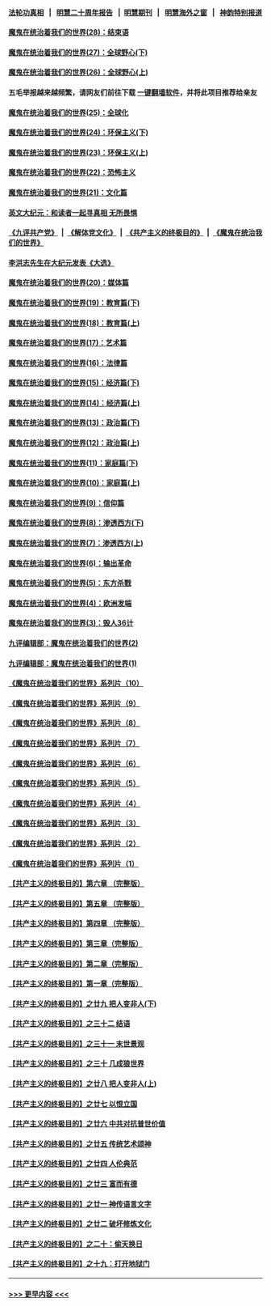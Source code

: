 #### [法轮功真相](https://github.com/gfw-breaker/truth/blob/master/README.md?t=0) &nbsp;&nbsp;|&nbsp;&nbsp; [明慧二十周年报告](https://github.com/gfw-breaker/mh-reports/blob/master/README.md?t=0) &nbsp;&nbsp;|&nbsp;&nbsp;[明慧期刊](https://github.com/gfw-breaker/mh-qikan) &nbsp;&nbsp;|&nbsp;&nbsp; [明慧海外之窗](https://github.com/gfw-breaker/mh-news/blob/master/README.md?t=0) &nbsp;&nbsp;|&nbsp;&nbsp; [神韵特别报道](https://github.com/gfw-breaker/mh-news/blob/master/shenyun.md?t=0)
#### [魔鬼在统治着我们的世界(28)：结束语](../pages/nsc422/n10936246.md?t=07230801) 
#### [魔鬼在统治着我们的世界(27)：全球野心(下)](../pages/nsc422/n10928319.md?t=07230801) 
#### [魔鬼在统治着我们的世界(26)：全球野心(上)](../pages/nsc422/n10900318.md?t=07230801) 
#### 五毛举报越来越频繁，请网友们前往下载 [一键翻墙软件](https://github.com/gfw-breaker/ssr-accounts)，并将此项目推荐给亲友
#### [魔鬼在统治着我们的世界(25)：全球化](../pages/nsc422/n10788205.md?t=07230801) 
#### [魔鬼在统治着我们的世界(24)：环保主义(下)](../pages/nsc422/n10695307.md?t=07230801) 
#### [魔鬼在统治着我们的世界(23)：环保主义(上)](../pages/nsc422/n10688613.md?t=07230801) 
#### [魔鬼在统治着我们的世界(22)：恐怖主义](../pages/nsc422/n10614727.md?t=07230801) 
#### [魔鬼在统治着我们的世界(21)：文化篇](../pages/nsc422/n10597706.md?t=07230801) 
#### [英文大纪元：和读者一起寻真相 无所畏惧](../pages/nsc422/n12542027.md?t=07230801) 
#### [《九评共产党》](https://github.com/begood0513/9ping.md/blob/master/README.md) &nbsp;|&nbsp; [《解体党文化》](../../../../jtdwh.md/blob/master/README.md)  &nbsp;|&nbsp; [《共产主义的终极目的》](../../../../gczydzjmd.md/blob/master/README.md) &nbsp;|&nbsp; [《魔鬼在统治我们的世界》](../../../../mgztzwmdsj.md/blob/master/README.md) 
#### [李洪志先生在大纪元发表《大选》](../pages/nsc422/n12534746.md?t=07230801) 
#### [魔鬼在统治着我们的世界(20)：媒体篇](../pages/nsc422/n10586579.md?t=07230801) 
#### [魔鬼在统治着我们的世界(19)：教育篇(下)](../pages/nsc422/n10564808.md?t=07230801) 
#### [魔鬼在统治着我们的世界(18)：教育篇(上)](../pages/nsc422/n10526970.md?t=07230801) 
#### [魔鬼在统治着我们的世界(17)：艺术篇](../pages/nsc422/n10499093.md?t=07230801) 
#### [魔鬼在统治着我们的世界(16)：法律篇](../pages/nsc422/n10485969.md?t=07230801) 
#### [魔鬼在统治着我们的世界(15)：经济篇(下)](../pages/nsc422/n10469975.md?t=07230801) 
#### [魔鬼在统治着我们的世界(14)：经济篇(上)](../pages/nsc422/n10457370.md?t=07230801) 
#### [魔鬼在统治着我们的世界(13)：政治篇(下)](../pages/nsc422/n10448270.md?t=07230801) 
#### [魔鬼在统治着我们的世界(12)：政治篇(上)](../pages/nsc422/n10444576.md?t=07230801) 
#### [魔鬼在统治着我们的世界(11)：家庭篇(下)](../pages/nsc422/n10440961.md?t=07230801) 
#### [魔鬼在统治着我们的世界(10)：家庭篇(上)](../pages/nsc422/n10435448.md?t=07230801) 
#### [魔鬼在统治着我们的世界(9)：信仰篇](../pages/nsc422/n10432159.md?t=07230801) 
#### [魔鬼在统治着我们的世界(8)：渗透西方(下)](../pages/nsc422/n10429603.md?t=07230801) 
#### [魔鬼在统治着我们的世界(7)：渗透西方(上)](../pages/nsc422/n10426013.md?t=07230801) 
#### [魔鬼在统治着我们的世界(6)：输出革命](../pages/nsc422/n10421536.md?t=07230801) 
#### [魔鬼在统治着我们的世界(5)：东方杀戮](../pages/nsc422/n10417707.md?t=07230801) 
#### [魔鬼在统治着我们的世界(4)：欧洲发端](../pages/nsc422/n10414890.md?t=07230801) 
#### [魔鬼在统治着我们的世界(3)：毁人36计](../pages/nsc422/n10411583.md?t=07230801) 
#### [九评编辑部：魔鬼在统治着我们的世界(2)](../pages/nsc422/n10410036.md?t=07230801) 
#### [九评编辑部：魔鬼在统治着我们的世界(1)](../pages/nsc422/n10406825.md?t=07230801) 
#### [《魔鬼在统治着我们的世界》系列片（10）](../pages/nsc422/n12292670.md?t=07230801) 
#### [《魔鬼在统治着我们的世界》系列片（9）](../pages/nsc422/n12290859.md?t=07230801) 
#### [《魔鬼在统治着我们的世界》系列片（8）](../pages/nsc422/n12287445.md?t=07230801) 
#### [《魔鬼在统治着我们的世界》系列片（7）](../pages/nsc422/n12283425.md?t=07230801) 
#### [《魔鬼在统治着我们的世界》系列片（6）](../pages/nsc422/n12282314.md?t=07230801) 
#### [《魔鬼在统治着我们的世界》系列片（5）](../pages/nsc422/n12281419.md?t=07230801) 
#### [《魔鬼在统治着我们的世界》系列片（4）](../pages/nsc422/n12274024.md?t=07230801) 
#### [《魔鬼在统治着我们的世界》系列片（3）](../pages/nsc422/n12271322.md?t=07230801) 
#### [《魔鬼在统治着我们的世界》系列片（2）](../pages/nsc422/n12269049.md?t=07230801) 
#### [《魔鬼在统治着我们的世界》系列片（1）](../pages/nsc422/n12267575.md?t=07230801) 
#### [【共产主义的终极目的】第六章 （完整版）](../pages/nsc422/n11428913.md?t=07230801) 
#### [【共产主义的终极目的】第五章 （完整版）](../pages/nsc422/n11428912.md?t=07230801) 
#### [【共产主义的终极目的】第四章 （完整版）](../pages/nsc422/n11428907.md?t=07230801) 
#### [【共产主义的终极目的】第三章（完整版）](../pages/nsc422/n11428848.md?t=07230801) 
#### [【共产主义的终极目的】第二章（完整版）](../pages/nsc422/n11428831.md?t=07230801) 
#### [【共产主义的终极目的】第一章（完整版）](../pages/nsc422/n11417651.md?t=07230801) 
#### [【共产主义的终极目的】之廿九 把人变非人(下)](../pages/nsc422/n11344140.md?t=07230801) 
#### [【共产主义的终极目的】之三十二 结语](../pages/nsc422/n11360535.md?t=07230801) 
#### [【共产主义的终极目的】之三十一 末世景观](../pages/nsc422/n11351129.md?t=07230801) 
#### [【共产主义的终极目的】之三十 几成狼世界](../pages/nsc422/n11348280.md?t=07230801) 
#### [【共产主义的终极目的】之廿八 把人变非人(上)](../pages/nsc422/n11340492.md?t=07230801) 
#### [【共产主义的终极目的】之廿七 以恨立国](../pages/nsc422/n11336944.md?t=07230801) 
#### [【共产主义的终极目的】之廿六 中共对抗普世价值](../pages/nsc422/n11324785.md?t=07230801) 
#### [【共产主义的终极目的】之廿五 传统艺术颂神](../pages/nsc422/n11296396.md?t=07230801) 
#### [【共产主义的终极目的】之廿四 人伦典范](../pages/nsc422/n11296397.md?t=07230801) 
#### [【共产主义的终极目的】之廿三 富而有德](../pages/nsc422/n11283598.md?t=07230801) 
#### [【共产主义的终极目的】之廿一 神传语言文字](../pages/nsc422/n11263265.md?t=07230801) 
#### [【共产主义的终极目的】之廿二 破坏修炼文化](../pages/nsc422/n11245728.md?t=07230801) 
#### [【共产主义的终极目的】之二十：偷天换日](../pages/nsc422/n11238846.md?t=07230801) 
#### [【共产主义的终极目的】之十九：打开地狱门](../pages/nsc422/n11206376.md?t=07230801) 

----
#### [ >>> 更早内容 <<< ](../indexes/nsc422-earlier.md)

